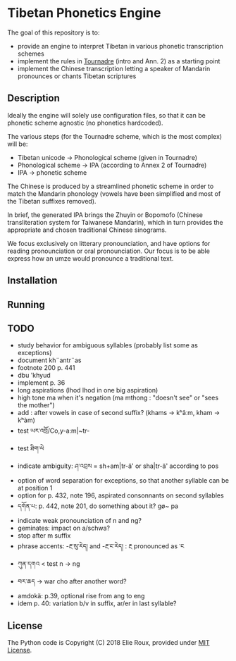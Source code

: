 # Tibetan Phonetics Engine

The goal of this repository is to:
- provide an engine to interpret Tibetan in various phonetic transcription schemes
- implement the rules in [Tournadre](http://www.worldcat.org/oclc/916715611) (intro and Ann. 2) as a starting point
- implement the Chinese transcription letting a speaker of Mandarin pronounces or chants Tibetan scriptures

## Description

Ideally the engine will solely use configuration files, so that it can be phonetic scheme agnostic (no phonetics hardcoded).

The various steps (for the Tournadre scheme, which is the most complex) will be:
- Tibetan unicode -> Phonological scheme (given in Tournadre)
- Phonological scheme -> IPA (according to Annex 2 of Tournadre)
- IPA -> phonetic scheme

The Chinese is produced by a streamlined phonetic scheme in order to match the Mandarin phonology (vowels have been simplified and most of the Tibetan suffixes removed).

In brief, the generated IPA brings the Zhuyin or Bopomofo (Chinese transliteration system for Taiwanese Mandarin), which in turn provides the appropriate and chosen traditional Chinese sinograms.

We focus exclusively on litterary pronounciation, and have options for reading pronounciation or oral pronounciation. Our focus is to be able express how an umze would pronounce a traditional text.

## Installation

## Running

## TODO

- study behavior for ambiguous syllables (probably list some as exceptions)
- document kh¨antr¨as
- footnote 200 p. 441
- dbu 'khyud
- implement p. 36
- long aspirations (lhod lhod in one big aspiration)
- high tone ma when it's negation (ma mthong : "doesn't see" or "sees the mother")
- add : after vowels in case of second suffix? (khams -> kʰâːm, kham -> kʰàm)
- test ཡར་འབྲོ/Co,y-a:m|~tr-
- test ཐིག་ལེ
- indicate ambiguity: ཤ་འབྲས = sh+am|tr-ä' or sha|tr-ä' according to pos
- option of word separation for exceptions, so that another syllable can be at position 1
- option for p. 432, note 196, aspirated consonnants on second syllables
- དགོན་པ: p. 442, note 201, do something about it? gø~ pa
- indicate weak pronounciation of n and ng?
- geminates: impact on a/schwa?
- stop after m suffix
- phrase accents: -རྔ་སུ་རེད། and -རྔ་ང་རེད། : རྔ pronounced as ་ང
- ཀུན་དགའ < test n -> ng
- བར་ཆད -> war cho after another word?
- amdokä: p.39, optional rise from ang to eng
- idem p. 40: variation b/v in suffix, ar/er in last syllable?

## License

The Python code is Copyright (C) 2018 Elie Roux, provided under [MIT License](LICENSE).
